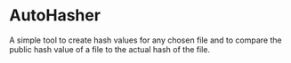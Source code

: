 # AutoHasher
A simple tool to create hash values for any chosen file and to compare the public hash value of a file to the actual hash of the file.
